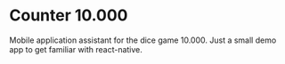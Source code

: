 # Counter 10.000

Mobile application assistant for the dice game 10.000. Just a small demo app to get familiar with react-native. 

